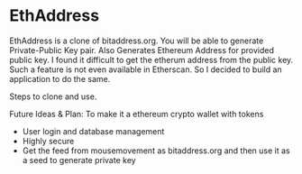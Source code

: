 # EthAddress
EthAddress is a clone of bitaddress.org.
You will be able to generate Private-Public Key pair.
Also Generates Ethereum Address for provided public key. I found it difficult to get the etherum address from the public key. Such a feature is not even available in 
Etherscan. So I decided to build an application to do the same.

Steps to clone and use.

Future Ideas & Plan:
To make it a ethereum crypto wallet with tokens
  - User login and database management
  - Highly secure
  - Get the feed from mousemovement as bitaddress.org and then use it as a seed to generate private key
